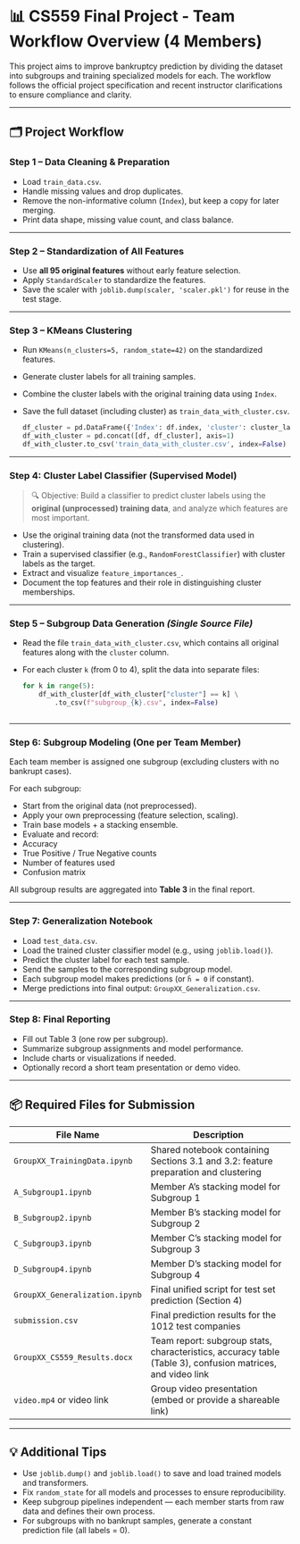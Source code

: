 # 📊 CS559 Final Project - Team Workflow Overview (4 Members)
 
 This project aims to improve bankruptcy prediction by dividing the dataset into subgroups and training specialized models for each. The workflow follows the official project specification and recent instructor clarifications to ensure compliance and clarity.
 
 ---
 
 ## 🗂️ Project Workflow
 
 ### Step 1 – Data Cleaning & Preparation
 
 - Load `train_data.csv`.
 - Handle missing values and drop duplicates.
 - Remove the non-informative column (`Index`), but keep a copy for later merging.
 - Print data shape, missing value count, and class balance.
 
 ---
 
 ### Step 2 – Standardization of All Features
 
 - Use **all 95 original features** without early feature selection.
 - Apply `StandardScaler` to standardize the features.
 - Save the scaler with `joblib.dump(scaler, 'scaler.pkl')` for reuse in the test stage.
 
 ---
 
 ### Step 3 – KMeans Clustering
 
 - Run `KMeans(n_clusters=5, random_state=42)` on the standardized features.
 - Generate cluster labels for all training samples.
 - Combine the cluster labels with the original training data using `Index`.
 - Save the full dataset (including cluster) as `train_data_with_cluster.csv`.
 
   ```python
   df_cluster = pd.DataFrame({'Index': df.index, 'cluster': cluster_labels})
   df_with_cluster = pd.concat([df, df_cluster], axis=1)
   df_with_cluster.to_csv('train_data_with_cluster.csv', index=False)
 ---
 
 ### Step 4: Cluster Label Classifier (Supervised Model)
 
 > 🔍 Objective: Build a classifier to predict cluster labels using the **original (unprocessed) training data**, and analyze which features are most important.
 
 - Use the original training data (not the transformed data used in clustering).
 - Train a supervised classifier (e.g., `RandomForestClassifier`) with cluster labels as the target.
 - Extract and visualize `feature_importances_`.
 - Document the top features and their role in distinguishing cluster memberships.
 
 ---
 
 
 ### Step 5 – Subgroup Data Generation *(Single Source File)*
 
 - Read the file `train_data_with_cluster.csv`, which contains all original features along with the `cluster` column.
 - For each cluster `k` (from 0 to 4), split the data into separate files:
 
   ```python
   for k in range(5):
       df_with_cluster[df_with_cluster["cluster"] == k] \
           .to_csv(f"subgroup_{k}.csv", index=False)
 
 ---
 
 ### Step 6: Subgroup Modeling (One per Team Member)
 
 Each team member is assigned one subgroup (excluding clusters with no bankrupt cases).
 
 For each subgroup:
 - Start from the original data (not preprocessed).
 - Apply your own preprocessing (feature selection, scaling).
 - Train base models + a stacking ensemble.
 - Evaluate and record:
 - Accuracy
 - True Positive / True Negative counts
 - Number of features used
 - Confusion matrix
 
 All subgroup results are aggregated into **Table 3** in the final report.
 
 ---
 
 ### Step 7: Generalization Notebook
 
 - Load `test_data.csv`.
 - Load the trained cluster classifier model (e.g., using `joblib.load()`).
 - Predict the cluster label for each test sample.
 - Send the samples to the corresponding subgroup model.
 - Each subgroup model makes predictions (or `ĥ = 0` if constant).
 - Merge predictions into final output: `GroupXX_Generalization.csv`.
 
 ---
 
 ### Step 8: Final Reporting
 
 - Fill out Table 3 (one row per subgroup).
 - Summarize subgroup assignments and model performance.
 - Include charts or visualizations if needed.
 - Optionally record a short team presentation or demo video.
 
 ---
 
 ## 📦 Required Files for Submission
 
 | File Name                         | Description                                                                 |
 |----------------------------------|-----------------------------------------------------------------------------|
 | `GroupXX_TrainingData.ipynb`     | Shared notebook containing Sections 3.1 and 3.2: feature preparation and clustering |
 | `A_Subgroup1.ipynb`              | Member A’s stacking model for Subgroup 1                                    |
 | `B_Subgroup2.ipynb`              | Member B’s stacking model for Subgroup 2                                    |
 | `C_Subgroup3.ipynb`              | Member C’s stacking model for Subgroup 3                                    |
 | `D_Subgroup4.ipynb`              | Member D’s stacking model for Subgroup 4                                    |
 | `GroupXX_Generalization.ipynb`   | Final unified script for test set prediction (Section 4)                    |
 | `submission.csv`                 | Final prediction results for the 1012 test companies                        |
 | `GroupXX_CS559_Results.docx`     | Team report: subgroup stats, characteristics, accuracy table (Table 3), confusion matrices, and video link |
 | `video.mp4` or video link        | Group video presentation (embed or provide a shareable link)                |
 
 ---
 
 ## 💡 Additional Tips
 
 - Use `joblib.dump()` and `joblib.load()` to save and load trained models and transformers.
 - Fix `random_state` for all models and processes to ensure reproducibility.
 - Keep subgroup pipelines independent — each member starts from raw data and defines their own process.
 - For subgroups with no bankrupt samples, generate a constant prediction file (all labels = 0).
